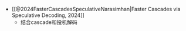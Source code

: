 
- [[@2024FasterCascadesSpeculativeNarasimhan|Faster Cascades via Speculative Decoding, 2024]]
    - 结合cascade和投机解码
    